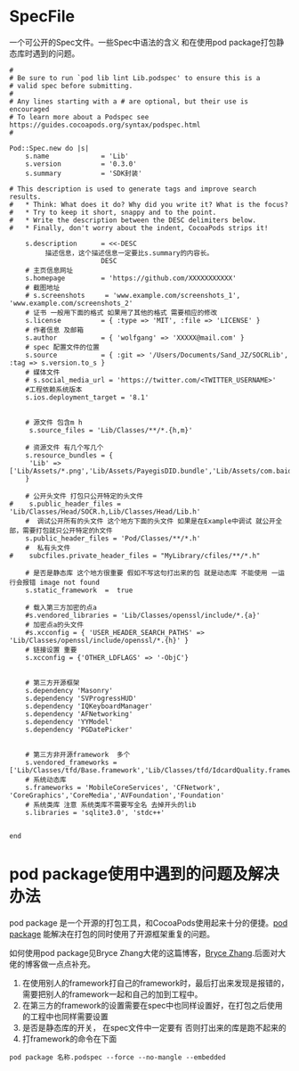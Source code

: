 # SpecFile
一个可公开的Spec文件。一些Spec中语法的含义  和在使用pod package打包静态库时遇到的问题。



 
```
#
# Be sure to run `pod lib lint Lib.podspec' to ensure this is a
# valid spec before submitting.
#
# Any lines starting with a # are optional, but their use is encouraged
# To learn more about a Podspec see https://guides.cocoapods.org/syntax/podspec.html
#

Pod::Spec.new do |s|
    s.name             = 'Lib'
    s.version          = '0.3.0'
    s.summary          = 'SDK封装'

# This description is used to generate tags and improve search results.
#   * Think: What does it do? Why did you write it? What is the focus?
#   * Try to keep it short, snappy and to the point.
#   * Write the description between the DESC delimiters below.
#   * Finally, don't worry about the indent, CocoaPods strips it!

    s.description      = <<-DESC
         描述信息，这个描述信息一定要比s.summary的内容长。
                       DESC
    # 主页信息网址
    s.homepage         = 'https://github.com/XXXXXXXXXXX'
    # 截图地址
    # s.screenshots     = 'www.example.com/screenshots_1', 'www.example.com/screenshots_2'
    # 证书 一般用下面的格式 如果用了其他的格式 需要相应的修改
    s.license          = { :type => 'MIT', :file => 'LICENSE' }
    # 作者信息 及邮箱
    s.author           = { 'wolfgang' => 'XXXXX@mail.com' }
    # spec 配置文件的位置
    s.source           = { :git => '/Users/Documents/Sand_JZ/SOCRLib', :tag => s.version.to_s }
    # 媒体文件
    # s.social_media_url = 'https://twitter.com/<TWITTER_USERNAME>'
    #工程依赖系统版本
    s.ios.deployment_target = '8.1'


    # 源文件 包含m h
     s.source_files = 'Lib/Classes/**/*.{h,m}'

    # 资源文件 有几个写几个
    s.resource_bundles = {
     'Lib' => ['Lib/Assets/*.png','Lib/Assets/PayegisDID.bundle','Lib/Assets/com.baidu.idl.face.faceSDK.bundle','Lib/Assets/com.baidu.idl.face.model.bundle','Lib/Assets/CWResource.bundle','Lib/Assets/sandpaysocr.bundle','PGDatePicker/PGDatePicker.bundle']
    }
    
    # 公开头文件 打包只公开特定的头文件
#    s.public_header_files = 'Lib/Classes/Head/SOCR.h,Lib/Classes/Head/Lib.h'
    #  调试公开所有的头文件 这个地方下面的头文件 如果是在Example中调试 就公开全部，需要打包就只公开特定的h文件
    s.public_header_files = 'Pod/Classes/**/*.h'
    #  私有头文件  
#    subcfiles.private_header_files = "MyLibrary/cfiles/**/*.h"

    # 是否是静态库 这个地方很重要 假如不写这句打出来的包 就是动态库 不能使用 一运行会报错 image not found
    s.static_framework  =  true

    # 载入第三方加密的点a
    #s.vendored_libraries = 'Lib/Classes/openssl/include/*.{a}'
    # 加密点a的头文件
    #s.xcconfig = { 'USER_HEADER_SEARCH_PATHS' => 'Lib/Classes/openssl/include/openssl/*.{h}' }
    # 链接设置 重要
    s.xcconfig = {'OTHER_LDFLAGS' => '-ObjC'}


    # 第三方开源框架
    s.dependency 'Masonry'
    s.dependency 'SVProgressHUD'
    s.dependency 'IQKeyboardManager'
    s.dependency 'AFNetworking'
    s.dependency 'YYModel'
    s.dependency 'PGDatePicker'


    # 第三方非开源framework  多个
    s.vendored_frameworks = ['Lib/Classes/tfd/Base.framework','Lib/Classes/tfd/IdcardQuality.framework']
    # 系统动态库
    s.frameworks = 'MobileCoreServices', 'CFNetwork', 'CoreGraphics','CoreMedia','AVFoundation','Foundation'
    # 系统类库 注意 系统类库不需要写全名 去掉开头的lib
    s.libraries = 'sqlite3.0', 'stdc++'


end

```



# pod package使用中遇到的问题及解决办法

pod package 是一个开源的打包工具，和CocoaPods使用起来十分的便捷。[pod package](https://github.com/CocoaPods/cocoapods-packager) 能解决在打包的同时使用了开源框架重复的问题。

如何使用pod package见Bryce Zhang大佬的这篇博客，[Bryce Zhang](http://www.cnblogs.com/brycezhang/p/4117180.html).后面对大佬的博客做一点点补充。

1. 在使用别人的framework打自己的framework时，最后打出来发现是报错的，需要把别人的framework一起和自己的加到工程中。
2. 在第三方的framework的设置需要在spec中也同样设置好，在打包之后使用的工程中也同样需要设置
3. 是否是静态库的开关， 在spec文件中一定要有 否则打出来的库是跑不起来的
4. 打framework的命令在下面
 
 `pod package 名称.podspec --force --no-mangle --embedded
 `
 
 
 
 

    

